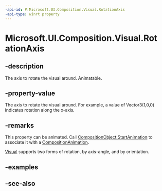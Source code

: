 ```yaml
---
-api-id: P:Microsoft.UI.Composition.Visual.RotationAxis
-api-type: winrt property
---
```


<!-- Property syntax
public Windows.Foundation.Numerics.Vector3 RotationAxis { get;  set; }
-->

# Microsoft.UI.Composition.Visual.RotationAxis

## -description
The axis to rotate the visual around. Animatable.

## -property-value
The axis to rotate the visual around. For example, a value of Vector3(1,0,0) indicates rotation along the x-axis.

## -remarks

This property can be animated. Call [CompositionObject.StartAnimation](compositionobject_startanimation_394405412.md) to associate it with a [CompositionAnimation](/windows/uwp/composition/composition-animation).

[Visual](visual.md) supports two forms of rotation, by axis-angle, and by orientation.

## -examples

## -see-also

